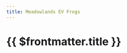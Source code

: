 ```yaml
---
title: Meadowlands EV Frogs
---
```

# {{ $frontmatter.title }}

<ImageLink path="maps/" :name="$frontmatter.title" :alt="$frontmatter.title + ' Map'" />

